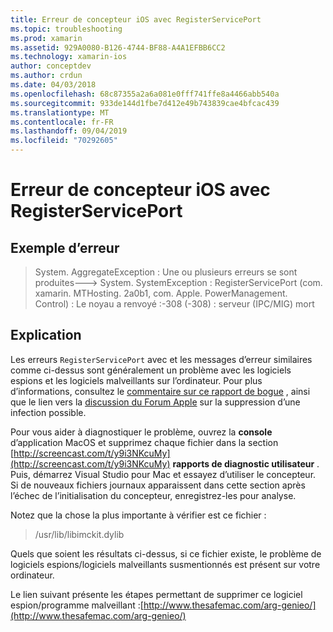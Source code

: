 ```yaml
---
title: Erreur de concepteur iOS avec RegisterServicePort
ms.topic: troubleshooting
ms.prod: xamarin
ms.assetid: 929A0080-B126-4744-BF88-A4A1EFBB6CC2
ms.technology: xamarin-ios
author: conceptdev
ms.author: crdun
ms.date: 04/03/2018
ms.openlocfilehash: 68c87355a2a6a081e0fff741ffe8a4466abb540a
ms.sourcegitcommit: 933de144d1fbe7d412e49b743839cae4bfcac439
ms.translationtype: MT
ms.contentlocale: fr-FR
ms.lasthandoff: 09/04/2019
ms.locfileid: "70292605"
---
```

# <a name="ios-designer-error-with-registerserviceport"></a>Erreur de concepteur iOS avec RegisterServicePort

## <a name="sample-error"></a>Exemple d’erreur
> System. AggregateException : Une ou plusieurs erreurs se sont produites---> System. SystemException : RegisterServicePort (com. xamarin. MTHosting. 2a0b1, com. Apple. PowerManagement. Control) : Le noyau a renvoyé :-308 (-308) : serveur (IPC/MIG) mort

## <a name="explanation"></a>Explication
Les erreurs `RegisterServicePort` avec et les messages d’erreur similaires comme ci-dessus sont généralement un problème avec les logiciels espions et les logiciels malveillants sur l’ordinateur. Pour plus d’informations, consultez le [commentaire sur ce rapport de bogue](https://bugzilla.xamarin.com/show_bug.cgi?id=21907#c4) , ainsi que le lien vers la [discussion du Forum Apple](https://discussions.apple.com/thread/5596008) sur la suppression d’une infection possible. 

Pour vous aider à diagnostiquer le problème, ouvrez la **console** d’application MacOS et supprimez chaque fichier dans la section [http://screencast.com/t/y9i3NKcuMy](http://screencast.com/t/y9i3NKcuMy) **rapports de diagnostic utilisateur** . Puis, démarrez Visual Studio pour Mac et essayez d’utiliser le concepteur. Si de nouveaux fichiers journaux apparaissent dans cette section après l’échec de l’initialisation du concepteur, enregistrez-les pour analyse.  

Notez que la chose la plus importante à vérifier est ce fichier : 
> /usr/lib/libimckit.dylib

Quels que soient les résultats ci-dessus, si ce fichier existe, le problème de logiciels espions/logiciels malveillants susmentionnés est présent sur votre ordinateur.  

Le lien suivant présente les étapes permettant de supprimer ce logiciel espion/programme malveillant :[http://www.thesafemac.com/arg-genieo/](http://www.thesafemac.com/arg-genieo/)  

